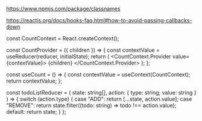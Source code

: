 https://www.npmjs.com/package/classnames

https://reactjs.org/docs/hooks-faq.html#how-to-avoid-passing-callbacks-down

const CountContext = React.createContext();

const CountProvider = ({ children }) => {
const contextValue = useReducer(reducer, initialState);
return (
<CountContext.Provider value={contextValue}>
{children}
</CountContext.Provider>
);
};

const useCount = () => {
const contextValue = useContext(CountContext);
return contextValue;
};

const todoListReducer = (
state: string[],
action: { type: string; value: string }
) => {
switch (action.type) {
case "ADD":
return […state, action.value];
case "REMOVE":
return state.filter((todo: string) => todo !== action.value);
default:
return state;
}
};
